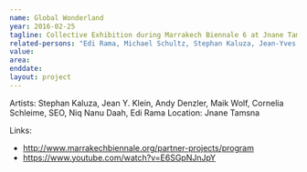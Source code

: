 ```yaml
---
name: Global Wonderland
year: 2016-02-25
tagline: Collective Exhibition during Marrakech Biennale 6 at Jnane Tamsna
related-persons: "Edi Rama, Michael Schultz, Stephan Kaluza, Jean-Yves Klein, Andy Denzler, Maik Wolf, Cornelia Schleime, SEO, Niq Nanu Daah"
value:
area:
enddate:
layout: project
---
```

Artists: Stephan Kaluza, Jean Y. Klein, Andy Denzler, Maik Wolf, Cornelia Schleime, SEO, Niq Nanu Daah, Edi Rama
Location: Jnane Tamsna

Links:
* <http://www.marrakechbiennale.org/partner-projects/program>
* <https://www.youtube.com/watch?v=E6SGpNJnJpY>
